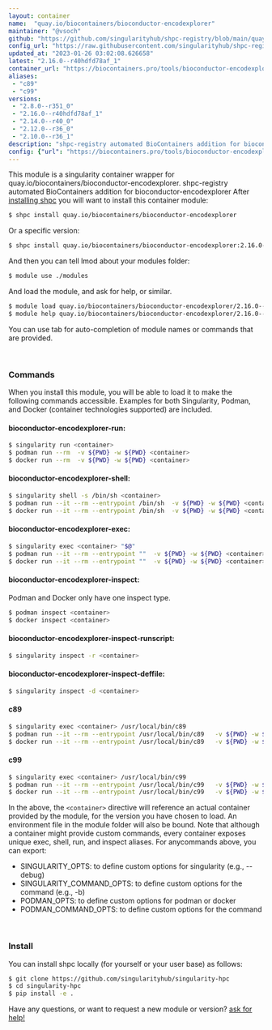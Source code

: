 ```yaml
---
layout: container
name:  "quay.io/biocontainers/bioconductor-encodexplorer"
maintainer: "@vsoch"
github: "https://github.com/singularityhub/shpc-registry/blob/main/quay.io/biocontainers/bioconductor-encodexplorer/container.yaml"
config_url: "https://raw.githubusercontent.com/singularityhub/shpc-registry/main/quay.io/biocontainers/bioconductor-encodexplorer/container.yaml"
updated_at: "2023-01-26 03:02:08.626658"
latest: "2.16.0--r40hdfd78af_1"
container_url: "https://biocontainers.pro/tools/bioconductor-encodexplorer"
aliases:
 - "c89"
 - "c99"
versions:
 - "2.8.0--r351_0"
 - "2.16.0--r40hdfd78af_1"
 - "2.14.0--r40_0"
 - "2.12.0--r36_0"
 - "2.10.0--r36_1"
description: "shpc-registry automated BioContainers addition for bioconductor-encodexplorer"
config: {"url": "https://biocontainers.pro/tools/bioconductor-encodexplorer", "maintainer": "@vsoch", "description": "shpc-registry automated BioContainers addition for bioconductor-encodexplorer", "latest": {"2.16.0--r40hdfd78af_1": "sha256:eeb03e7f3e9f8370bd7bfd81b98509b557a2930e8ea8253eef74470bf5ea736f"}, "tags": {"2.8.0--r351_0": "sha256:d4ebcec176683724d7c29d8ca10488f837b09cf65ce1658b03e13b334a7d1875", "2.16.0--r40hdfd78af_1": "sha256:eeb03e7f3e9f8370bd7bfd81b98509b557a2930e8ea8253eef74470bf5ea736f", "2.14.0--r40_0": "sha256:419ae8419420d1ec51de08d5ab6af2761e79b373029c4d9eebe9764d1e8384bd", "2.12.0--r36_0": "sha256:ca7904e243653f3dfaf35c5eec9b9feddfcd0216549d0f3ebbfe137b334d11b9", "2.10.0--r36_1": "sha256:c9980bf9932935403d70c6c8189a1a54d61554cea24dbaf9b0f24e0111fefded"}, "docker": "quay.io/biocontainers/bioconductor-encodexplorer", "aliases": {"c89": "/usr/local/bin/c89", "c99": "/usr/local/bin/c99"}}
---
```


This module is a singularity container wrapper for quay.io/biocontainers/bioconductor-encodexplorer.
shpc-registry automated BioContainers addition for bioconductor-encodexplorer
After [installing shpc](#install) you will want to install this container module:


```bash
$ shpc install quay.io/biocontainers/bioconductor-encodexplorer
```

Or a specific version:

```bash
$ shpc install quay.io/biocontainers/bioconductor-encodexplorer:2.16.0--r40hdfd78af_1
```

And then you can tell lmod about your modules folder:

```bash
$ module use ./modules
```

And load the module, and ask for help, or similar.

```bash
$ module load quay.io/biocontainers/bioconductor-encodexplorer/2.16.0--r40hdfd78af_1
$ module help quay.io/biocontainers/bioconductor-encodexplorer/2.16.0--r40hdfd78af_1
```

You can use tab for auto-completion of module names or commands that are provided.

<br>

### Commands

When you install this module, you will be able to load it to make the following commands accessible.
Examples for both Singularity, Podman, and Docker (container technologies supported) are included.

#### bioconductor-encodexplorer-run:

```bash
$ singularity run <container>
$ podman run --rm  -v ${PWD} -w ${PWD} <container>
$ docker run --rm  -v ${PWD} -w ${PWD} <container>
```

#### bioconductor-encodexplorer-shell:

```bash
$ singularity shell -s /bin/sh <container>
$ podman run --it --rm --entrypoint /bin/sh  -v ${PWD} -w ${PWD} <container>
$ docker run --it --rm --entrypoint /bin/sh  -v ${PWD} -w ${PWD} <container>
```

#### bioconductor-encodexplorer-exec:

```bash
$ singularity exec <container> "$@"
$ podman run --it --rm --entrypoint ""  -v ${PWD} -w ${PWD} <container> "$@"
$ docker run --it --rm --entrypoint ""  -v ${PWD} -w ${PWD} <container> "$@"
```

#### bioconductor-encodexplorer-inspect:

Podman and Docker only have one inspect type.

```bash
$ podman inspect <container>
$ docker inspect <container>
```

#### bioconductor-encodexplorer-inspect-runscript:

```bash
$ singularity inspect -r <container>
```

#### bioconductor-encodexplorer-inspect-deffile:

```bash
$ singularity inspect -d <container>
```


#### c89

```bash
$ singularity exec <container> /usr/local/bin/c89
$ podman run --it --rm --entrypoint /usr/local/bin/c89   -v ${PWD} -w ${PWD} <container> -c " $@"
$ docker run --it --rm --entrypoint /usr/local/bin/c89   -v ${PWD} -w ${PWD} <container> -c " $@"
```


#### c99

```bash
$ singularity exec <container> /usr/local/bin/c99
$ podman run --it --rm --entrypoint /usr/local/bin/c99   -v ${PWD} -w ${PWD} <container> -c " $@"
$ docker run --it --rm --entrypoint /usr/local/bin/c99   -v ${PWD} -w ${PWD} <container> -c " $@"
```



In the above, the `<container>` directive will reference an actual container provided
by the module, for the version you have chosen to load. An environment file in the
module folder will also be bound. Note that although a container
might provide custom commands, every container exposes unique exec, shell, run, and
inspect aliases. For anycommands above, you can export:

 - SINGULARITY_OPTS: to define custom options for singularity (e.g., --debug)
 - SINGULARITY_COMMAND_OPTS: to define custom options for the command (e.g., -b)
 - PODMAN_OPTS: to define custom options for podman or docker
 - PODMAN_COMMAND_OPTS: to define custom options for the command

<br>

### Install

You can install shpc locally (for yourself or your user base) as follows:

```bash
$ git clone https://github.com/singularityhub/singularity-hpc
$ cd singularity-hpc
$ pip install -e .
```

Have any questions, or want to request a new module or version? [ask for help!](https://github.com/singularityhub/singularity-hpc/issues)